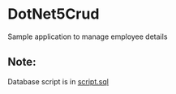 # DotNet5Crud

Sample application to manage employee details

## Note:
Database script is in [script.sql](/script.sql)
